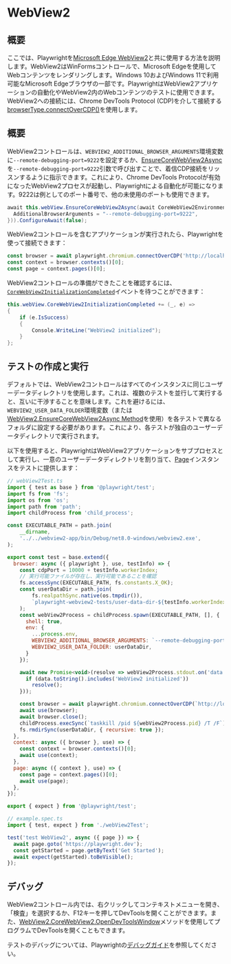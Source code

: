 # WebView2

## 概要

ここでは、Playwrightを[Microsoft Edge WebView2](https://docs.microsoft.com/en-us/microsoft-edge/webview2/)と共に使用する方法を説明します。WebView2はWinFormsコントロールで、Microsoft Edgeを使用してWebコンテンツをレンダリングします。Windows 10およびWindows 11で利用可能なMicrosoft Edgeブラウザの一部です。PlaywrightはWebView2アプリケーションの自動化やWebView2内のWebコンテンツのテストに使用できます。WebView2への接続には、Chrome DevTools Protocol (CDP)を介して接続する[browserType.connectOverCDP()](/docs/api/class-browsertype#browser-type-connect-over-cdp)を使用します。

## 概要

WebView2コントロールは、`WEBVIEW2_ADDITIONAL_BROWSER_ARGUMENTS`環境変数に`--remote-debugging-port=9222`を設定するか、[EnsureCoreWebView2Async](https://docs.microsoft.com/en-us/dotnet/api/microsoft.web.webview2.wpf.webview2.ensurecorewebview2async?view=webview2-dotnet-1.0.1343.22)を`--remote-debugging-port=9222`引数で呼び出すことで、着信CDP接続をリッスンするように指示できます。これにより、Chrome DevTools Protocolが有効になったWebView2プロセスが起動し、Playwrightによる自動化が可能になります。9222は例としてのポート番号で、他の未使用のポートも使用できます。

```csharp
await this.webView.EnsureCoreWebView2Async(await CoreWebView2Environment.CreateAsync(null, null, new CoreWebView2EnvironmentOptions(){
  AdditionalBrowserArguments = "--remote-debugging-port=9222",
})).ConfigureAwait(false);
```

WebView2コントロールを含むアプリケーションが実行されたら、Playwrightを使って接続できます：

```javascript
const browser = await playwright.chromium.connectOverCDP('http://localhost:9222');
const context = browser.contexts()[0];
const page = context.pages()[0];
```

WebView2コントロールの準備ができたことを確認するには、[`CoreWebView2InitializationCompleted`](https://learn.microsoft.com/en-us/dotnet/api/microsoft.web.webview2.wpf.webview2.corewebview2initializationcompleted?view=webview2-dotnet-1.0.1343.22)イベントを待つことができます：

```csharp
this.webView.CoreWebView2InitializationCompleted += (_, e) =>
{
    if (e.IsSuccess)
    {
        Console.WriteLine("WebView2 initialized");
    }
};
```

## テストの作成と実行

デフォルトでは、WebView2コントロールはすべてのインスタンスに同じユーザーデータディレクトリを使用します。これは、複数のテストを並行して実行すると、互いに干渉することを意味します。これを避けるには、`WEBVIEW2_USER_DATA_FOLDER`環境変数（または[WebView2.EnsureCoreWebView2Async Method](https://docs.microsoft.com/en-us/dotnet/api/microsoft.web.webview2.wpf.webview2.ensurecorewebview2async?view=webview2-dotnet-1.0.1343.22)を使用）を各テストで異なるフォルダに設定する必要があります。これにより、各テストが独自のユーザーデータディレクトリで実行されます。

以下を使用すると、PlaywrightはWebView2アプリケーションをサブプロセスとして実行し、一意のユーザーデータディレクトリを割り当て、[Page](/docs/api/class-page "Page")インスタンスをテストに提供します：

```javascript
// webView2Test.ts
import { test as base } from '@playwright/test';
import fs from 'fs';
import os from 'os';
import path from 'path';
import childProcess from 'child_process';

const EXECUTABLE_PATH = path.join(
    __dirname,
    '../../webview2-app/bin/Debug/net8.0-windows/webview2.exe',
);

export const test = base.extend({
  browser: async ({ playwright }, use, testInfo) => {
    const cdpPort = 10000 + testInfo.workerIndex;
    // 実行可能ファイルが存在し、実行可能であることを確認
    fs.accessSync(EXECUTABLE_PATH, fs.constants.X_OK);
    const userDataDir = path.join(
        fs.realpathSync.native(os.tmpdir()),
        `playwright-webview2-tests/user-data-dir-${testInfo.workerIndex}`,
    );
    const webView2Process = childProcess.spawn(EXECUTABLE_PATH, [], {
      shell: true,
      env: {
        ...process.env,
        WEBVIEW2_ADDITIONAL_BROWSER_ARGUMENTS: `--remote-debugging-port=${cdpPort}`,
        WEBVIEW2_USER_DATA_FOLDER: userDataDir,
      }
    });

    await new Promise<void>(resolve => webView2Process.stdout.on('data', data => {
      if (data.toString().includes('WebView2 initialized'))
        resolve();
    }));

    const browser = await playwright.chromium.connectOverCDP(`http://localhost:${cdpPort}`);
    await use(browser);
    await browser.close();
    childProcess.execSync(`taskkill /pid ${webView2Process.pid} /T /F`);
    fs.rmdirSync(userDataDir, { recursive: true });
  },
  context: async ({ browser }, use) => {
    const context = browser.contexts()[0];
    await use(context);
  },
  page: async ({ context }, use) => {
    const page = context.pages()[0];
    await use(page);
  },
});

export { expect } from '@playwright/test';
```

```javascript
// example.spec.ts
import { test, expect } from './webView2Test';

test('test WebView2', async ({ page }) => {
  await page.goto('https://playwright.dev');
  const getStarted = page.getByText('Get Started');
  await expect(getStarted).toBeVisible();
});
```

## デバッグ

WebView2コントロール内では、右クリックしてコンテキストメニューを開き、「検査」を選択するか、F12キーを押してDevToolsを開くことができます。また、[WebView2.CoreWebView2.OpenDevToolsWindow](https://learn.microsoft.com/en-us/dotnet/api/microsoft.web.webview2.core.corewebview2.opendevtoolswindow?view=webview2-dotnet-1.0.1462.37)メソッドを使用してプログラムでDevToolsを開くこともできます。

テストのデバッグについては、Playwrightの[デバッグガイド](/docs/debug)を参照してください。